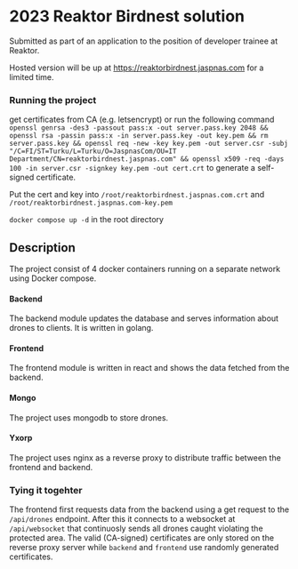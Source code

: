 # 2023 Reaktor Birdnest solution

Submitted as part of an application to the position of developer trainee at Reaktor. 

Hosted version will be up at https://reaktorbirdnest.jaspnas.com for a limited time.

### Running the project 

get certificates from CA (e.g. letsencrypt) or run the following command 
`openssl genrsa -des3 -passout pass:x -out server.pass.key 2048 && openssl rsa -passin pass:x -in server.pass.key -out key.pem && rm server.pass.key && openssl req -new -key key.pem -out server.csr -subj "/C=FI/ST=Turku/L=Turku/O=JaspnasCom/OU=IT Department/CN=reaktorbirdnest.jaspnas.com" && openssl x509 -req -days 100 -in server.csr -signkey key.pem -out cert.crt` to generate a self-signed certificate.

Put the cert and key into `/root/reaktorbirdnest.jaspnas.com.crt` and `/root/reaktorbirdnest.jaspnas.com-key.pem`

`docker compose up -d` in the root directory

## Description

The project consist of 4 docker containers running on a separate network using Docker compose. 

#### Backend

The backend module updates the database and serves information about drones to clients. It is written in golang.

#### Frontend

The frontend module is written in react and shows the data fetched from the backend.

#### Mongo

The project uses mongodb to store drones.

#### Yxorp

The project uses nginx as a reverse proxy to distribute traffic between the frontend and backend. 

### Tying it togehter

The frontend first requests data from the backend using a get request to the `/api/drones` endpoint. After this it connects to a websocket at `/api/websocket` that continuosly sends all drones caught violating the protected area. 
The valid (CA-signed) certificates are only stored on the reverse proxy server while `backend` and `frontend` use randomly generated certificates. 
